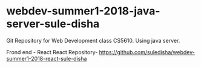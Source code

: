 # webdev-summer1-2018-java-server-sule-disha
Git Repository for Web Development class CS5610. Using java server.

Frond end - React
React Repository- https://github.com/suledisha/webdev-summer1-2018-react-sule-disha
